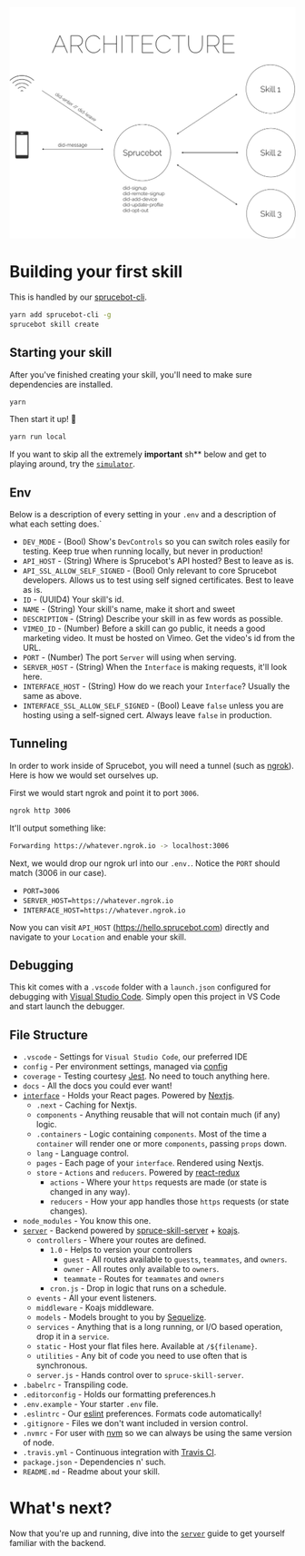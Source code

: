![Architecture](../_images/architecture.gif?raw=true 'Architecture')

# Building your first skill
This is handled by our [sprucebot-cli](https://github.com/sprucelabsai/sprucebot-cli).

```bash
yarn add sprucebot-cli -g
sprucebot skill create
```

## Starting your skill
After you've finished creating your skill, you'll need to make sure dependencies are installed.

```bash
yarn
```
Then start it up! 🏁

```bash
yarn run local
```

If you want to skip all the extremely **important** sh** below and get to playing around, try the [`simulator`](simulator.md).

## Env
Below is a description of every setting in your `.env` and a description of what each setting does.`

* `DEV_MODE` - (Bool) Show's `DevControls` so you can switch roles easily for testing. Keep true when running locally, but never in production!
* `API_HOST` - (String) Where is Sprucebot's API hosted? Best to leave as is.
* `API_SSL_ALLOW_SELF_SIGNED` - (Bool) Only relevant to core Sprucebot developers. Allows us to test using self signed certificates. Best to leave as is.
* `ID` - (UUID4) Your skill's id.
* `NAME` - (String) Your skill's name, make it short and sweet
* `DESCRIPTION` - (String) Describe your skill in as few words as possible.
* `VIMEO_ID` - (Number) Before a skill can go public, it needs a good marketing video. It must be hosted on Vimeo. Get the video's id from the URL.
* `PORT` - (Number) The port `Server` will using when serving.
* `SERVER_HOST` - (String) When the `Interface` is making requests, it'll look here.
* `INTERFACE_HOST` - (String) How do we reach your `Interface`? Usually the same as above.
* `INTERFACE_SSL_ALLOW_SELF_SIGNED` - (Bool) Leave `false` unless you are hosting using a self-signed cert. Always leave `false` in production.

## Tunneling
In order to work inside of Sprucebot, you will need a tunnel (such as [ngrok](ngrok.io)). Here is how we would set ourselves up.

First we would start ngrok and point it to port `3006`.

```bash
ngrok http 3006
```

It'll output something like:
```bash
Forwarding https://whatever.ngrok.io -> localhost:3006
```

Next, we would drop our ngrok url into our `.env.`. Notice the `PORT` should match (3006 in our case).

* `PORT=3006`
* `SERVER_HOST=https://whatever.ngrok.io`
* `INTERFACE_HOST=https://whatever.ngrok.io`


Now you can visit `API_HOST` (https://hello.sprucebot.com) directly and navigate to your `Location` and enable your skill.

## Debugging
This kit comes with a `.vscode` folder with a `launch.json` configured for debugging with [Visual Studio Code](https://code.visualstudio.com). Simply open this project in VS Code and start launch the debugger.

## File Structure
 * `.vscode` - Settings for `Visual Studio Code`, our preferred IDE
 * `config` - Per environment settings, managed via [config](https://github.com/lorenwest/node-config)
 * `coverage` - Testing courtesy [Jest](https://facebook.github.io/jest/). No need to touch anything here.
 * `docs` - All the docs you could ever want!
 * [`interface`](interface.md) - Holds your React pages. Powered by [Nextjs](https://github.com/zeit/next.js/).
    * `.next` - Caching for Nextjs.
    * `components` - Anything reusable that will not contain much (if any) logic.
    * `.containers` - Logic containing `components`. Most of the time a `container` will render one or more `components`, passing `props` down.
    * `lang` - Language control.
    * `pages` - Each page of your `interface`. Rendered using Nextjs.
    * `store` - `Actions` and `reducers`. Powered by [react-redux](https://github.com/reactjs/react-redux)
        * `actions` - Where your `https` requests are made (or state is changed in any way).
        * `reducers` - How your app handles those `https` requests (or state changes).
 * `node_modules` - You know this one.
 * [`server`](server.md) - Backend powered by [spruce-skill-server](https://github.com/sprucelabsai/spruce-skill-server) + [koajs](http://koajs.com).
    * `controllers` - Where your routes are defined.
        * `1.0` - Helps to version your controllers
            * `guest` - All routes available to `guests`, `teammates`, and `owners`.
            * `owner` - All routes only available to `owners`.
            * `teammate` - Routes for `teammates` and `owners`
        * `cron.js` - Drop in logic that runs on a schedule.
    * `events` - All your event listeners.
    * `middleware` - Koajs middleware.
    * `models` - Models brought to you by [Sequelize](http://docs.sequelizejs.com).
    * `services` - Anything that is a long running, or I/O based operation, drop it in a `service`.
    * `static` - Host your flat files here. Available at `/${filename}`.
    * `utilities` - Any bit of code you need to use often that is synchronous.
    * `server.js` - Hands control over to `spruce-skill-server`.
* `.babelrc` - Transpiling code.
* `.editorconfig` - Holds our formatting preferences.h
* `.env.example` - Your starter `.env` file.
* `.eslintrc` - Our [eslint](https://eslint.org) preferences. Formats code automatically!
* `.gitignore` - Files we don't want included in version control.
* `.nvmrc` - For user with [nvm](https://github.com/creationix/nvm) so we can always be using the same version of node.
* `.travis.yml` - Continuous integration with [Travis CI](https://travis-ci.org).
* `package.json` - Dependencies n' such.
* `README.md` - Readme about your skill.

# What's next?
Now that you're up and running, dive into the [`server`](server.md) guide to get yourself familiar with the backend.